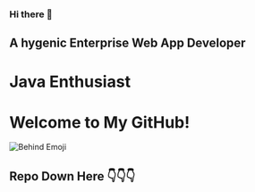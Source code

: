 ### Hi there 👋

## A hygenic Enterprise Web App Developer
# Java Enthusiast

# Welcome to My GitHub!

![Behind Emoji](https://media2.giphy.com/media/v1.Y2lkPTc5MGI3NjExNnc2Zm84bXB1Zmg5OWFjajVvZGNqeWFwd3M3bWxpbjR4dDRpMGM1ciZlcD12MV9pbnRlcm5hbF9naWZfYnlfaWQmY3Q9Zw/f8X0VZ33mAsreX9ZHB/giphy.gif)

## Repo Down Here 👇👇👇
